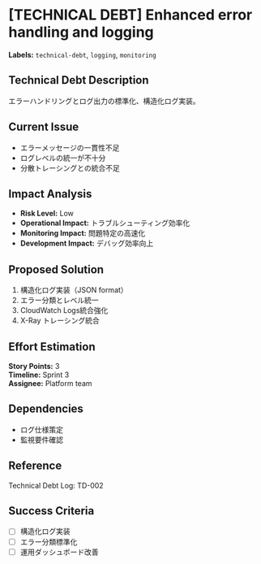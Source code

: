 # [TECHNICAL DEBT] Enhanced error handling and logging

**Labels:** `technical-debt`, `logging`, `monitoring`

## Technical Debt Description
エラーハンドリングとログ出力の標準化、構造化ログ実装。

## Current Issue
- エラーメッセージの一貫性不足
- ログレベルの統一が不十分
- 分散トレーシングとの統合不足

## Impact Analysis
- **Risk Level:** Low
- **Operational Impact:** トラブルシューティング効率化
- **Monitoring Impact:** 問題特定の高速化
- **Development Impact:** デバッグ効率向上

## Proposed Solution
1. 構造化ログ実装（JSON format）
2. エラー分類とレベル統一
3. CloudWatch Logs統合強化
4. X-Ray トレーシング統合

## Effort Estimation
**Story Points:** 3  
**Timeline:** Sprint 3  
**Assignee:** Platform team

## Dependencies
- ログ仕様策定
- 監視要件確認

## Reference
Technical Debt Log: TD-002

## Success Criteria
- [ ] 構造化ログ実装
- [ ] エラー分類標準化
- [ ] 運用ダッシュボード改善